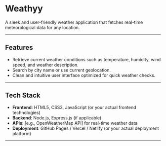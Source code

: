 


# Weathyy

A sleek and user-friendly weather application that fetches real-time meteorological data for any location.

---

##  Features

- Retrieve current weather conditions such as temperature, humidity, wind speed, and weather description.
- Search by city name or use current geolocation.
- Clean and intuitive user interface optimized for quick weather checks.

---

##  Tech Stack

- **Frontend**: HTML5, CSS3, JavaScript (or your actual frontend technologies)
- **Backend**: Node.js, Express.js (if applicable)
- **APIs**: [e.g., OpenWeatherMap API] for real-time weather data
- **Deployment**: GitHub Pages / Vercel / Netlify (or your actual deployment platform)

---
